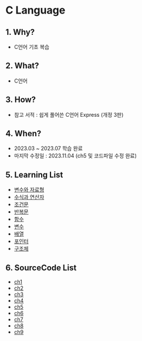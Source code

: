 # C Language

## 1. Why? 
* C언어 기초 복습        

## 2. What? 
* C언어

## 3. How?
* 참고 서적 : 쉽게 풀어쓴 C언어 Express (개정 3판)

## 4. When?
* 2023.03 ~ 2023.07 학습 완료
* 마지막 수정일 : 2023.11.04 (ch5 및 코드파일 수정 완료)

## 5. Learning List
* [변수와 자료형](https://github.com/BangYunseo/TIL/blob/main/C/ch1_DataType.md)
* [수식과 연산자](https://github.com/BangYunseo/TIL/blob/main/C/ch2_ExpressionAndOperator.md)
* [조건문](https://github.com/BangYunseo/TIL/blob/main/C/ch3_ConditionalStatements.md)
* [반복문](https://github.com/BangYunseo/TIL/blob/main/C/ch4_Loop.md)
* [함수](https://github.com/BangYunseo/TIL/blob/main/C/ch5_Function.md)
* [변수]()
* [배열]()
* [포인터]()
* [구조체]()

## 6. SourceCode List
* [ch1]()
* [ch2]()
* [ch3]()
* [ch4]()
* [ch5]()
* [ch6]()
* [ch7]()
* [ch8]()
* [ch9]()
